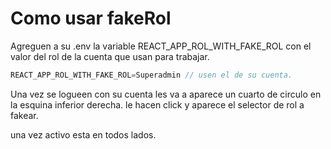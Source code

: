 # Como usar fakeRol

Agreguen a su .env la variable REACT_APP_ROL_WITH_FAKE_ROL con el valor del rol de la cuenta que usan para trabajar.

```javascript
REACT_APP_ROL_WITH_FAKE_ROL=Superadmin // usen el de su cuenta.
```

Una vez se logueen con su cuenta les va a aparece un cuarto de circulo en la esquina inferior derecha. le hacen click y aparece el selector de rol a fakear.

una vez activo esta en todos lados.